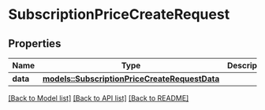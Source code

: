 # SubscriptionPriceCreateRequest

## Properties

Name | Type | Description | Notes
------------ | ------------- | ------------- | -------------
**data** | [**models::SubscriptionPriceCreateRequestData**](SubscriptionPriceCreateRequest_data.md) |  | 

[[Back to Model list]](../README.md#documentation-for-models) [[Back to API list]](../README.md#documentation-for-api-endpoints) [[Back to README]](../README.md)



